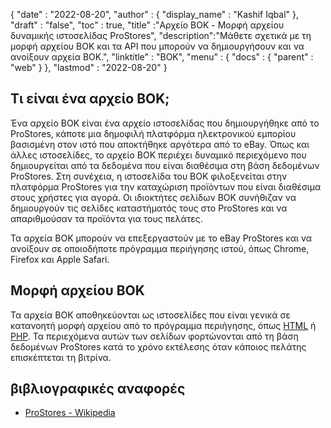 {
  "date" : "2022-08-20",
  "author" : {
    "display_name" : "Kashif Iqbal"
},
  "draft" : "false",
  "toc" : true,
  "title" :"Αρχείο BOK - Μορφή αρχείου δυναμικής ιστοσελίδας ProStores",
  "description":"Μάθετε σχετικά με τη μορφή αρχείου BOK και τα API που μπορούν να δημιουργήσουν και να ανοίξουν αρχεία BOK.",
  "linktitle" : "BOK",
  "menu" : {
    "docs" : {
      "parent" : "web"
}
},
  "lastmod" : "2022-08-20"
}

## Τι είναι ένα αρχείο BOK;

Ένα αρχείο BOK είναι ένα αρχείο ιστοσελίδας που δημιουργήθηκε από το ProStores, κάποτε μια δημοφιλή πλατφόρμα ηλεκτρονικού εμπορίου βασισμένη στον ιστό που αποκτήθηκε αργότερα από το eBay. Όπως και άλλες ιστοσελίδες, το αρχείο BOK περιέχει δυναμικό περιεχόμενο που δημιουργείται από τα δεδομένα που είναι διαθέσιμα στη βάση δεδομένων ProStores. Στη συνέχεια, η ιστοσελίδα του BOK φιλοξενείται στην πλατφόρμα ProStores για την καταχώριση προϊόντων που είναι διαθέσιμα στους χρήστες για αγορά. Οι ιδιοκτήτες σελίδων BOK συνήθιζαν να δημιουργούν τις σελίδες καταστήματός τους στο ProStores και να απαριθμούσαν τα προϊόντα για τους πελάτες.

Τα αρχεία BOK μπορούν να επεξεργαστούν με το eBay ProStores και να ανοίξουν σε οποιοδήποτε πρόγραμμα περιήγησης ιστού, όπως Chrome, Firefox και Apple Safari.

## Μορφή αρχείου BOK

Τα αρχεία BOK αποθηκεύονται ως ιστοσελίδες που είναι γενικά σε κατανοητή μορφή αρχείου από το πρόγραμμα περιήγησης, όπως [HTML](/el/web/html/) ή [PHP](/el/programming/php/). Τα περιεχόμενα αυτών των σελίδων φορτώνονται από τη βάση δεδομένων ProStores κατά το χρόνο εκτέλεσης όταν κάποιος πελάτης επισκέπτεται τη βιτρίνα.

## βιβλιογραφικές αναφορές

* [ProStores - Wikipedia](https://en.wikipedia.org/wiki/ProStores)

